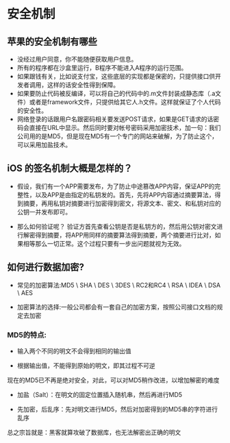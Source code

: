 # 安全机制

## 苹果的安全机制有哪些
- 没经过用户同意，你不能随便获取用户信息。
- 所有的程序都在沙盒里运行，B程序不能进入A程序的运行范围。
- 如果跟钱有关，比如说支付宝，这些底层的实现都是保密的，只提供接口供开发者调用，这样的话安全性得到保障。
- 如果要防止代码被反编译，可以将自己的代码中的.m文件封装成静态库（.a文件）或者是framework文件，只提供给其它人.h文件。这样就保证了个人代码的安全性。
- 网络登录的话跟用户名跟密码相关要发送POST请求，如果是GET请求的话密码会直接在URL中显示。然后同时要对帐号密码采用加密技术，加一句：我们公司用的是MD5，但是现在MD5有一个专门的网站来破解，为了防止这个，可以采用加盐技术。

## iOS 的签名机制大概是怎样的？
- 假设，我们有一个APP需要发布，为了防止中途篡改APP内容，保证APP的完整性，以及APP是由指定的私钥发的。首先，先将APP内容通过摘要算法，得到摘要，再用私钥对摘要进行加密得到密文，将源文本、密文、和私钥对应的公钥一并发布即可。

- 那么如何验证呢？
验证方首先查看公钥是否是私钥方的，然后用公钥对密文进行解密得到摘要，将APP用同样的摘要算法得到摘要，两个摘要进行比对，如果相等那么一切正常。这个过程只要有一步出问题就视为无效。

## 如何进行数据加密?
- 常见的加密算法:MD5 \ SHA \ DES \ 3DES \ RC2和RC4 \ RSA \ IDEA \ DSA \ AES

- 加密算法的选择:一般公司都会有一套自己的加密方案，按照公司接口文档的规定去加密

### MD5的特点:

- 输入两个不同的明文不会得到相同的输出值

- 根据输出值，不能得到原始的明文，即其过程不可逆

现在的MD5已不再是绝对安全，对此，可以对MD5稍作改进，以增加解密的难度

- 加盐（Salt）：在明文的固定位置插入随机串，然后再进行MD5

- 先加密，后乱序：先对明文进行MD5，然后对加密得到的MD5串的字符进行乱序

总之宗旨就是：黑客就算攻破了数据库，也无法解密出正确的明文
